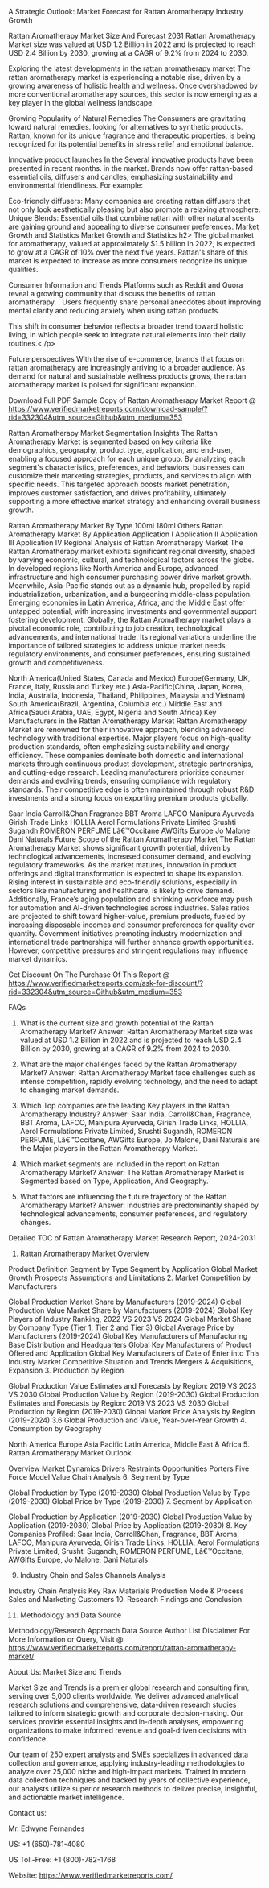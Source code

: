 A Strategic Outlook: Market Forecast for Rattan Aromatherapy Industry Growth


Rattan Aromatherapy Market Size And Forecast 2031
Rattan Aromatherapy Market size was valued at USD 1.2 Billion in 2022 and is projected to reach USD 2.4 Billion by 2030, growing at a CAGR of 9.2% from 2024 to 2030.

Exploring the latest developments in the rattan aromatherapy market
The rattan aromatherapy market is experiencing a notable rise, driven by a growing awareness of holistic health and wellness. Once overshadowed by more conventional aromatherapy sources, this sector is now emerging as a key player in the global wellness landscape.

Growing Popularity of Natural Remedies
The Consumers are gravitating toward natural remedies. looking for alternatives to synthetic products. Rattan, known for its unique fragrance and therapeutic properties, is being recognized for its potential benefits in stress relief and emotional balance.

Innovative product launches
In the Several innovative products have been presented in recent months. in the market. Brands now offer rattan-based essential oils, diffusers and candles, emphasizing sustainability and environmental friendliness. For example:

Eco-friendly diffusers: Many companies are creating rattan diffusers that not only look aesthetically pleasing but also promote a relaxing atmosphere.
Unique Blends: Essential oils that combine rattan with other natural scents are gaining ground and appealing to diverse consumer preferences.
Market Growth and Statistics
Market Growth and Statistics h2>
The global market for aromatherapy, valued at approximately $1.5 billion in 2022, is expected to grow at a CAGR of 10% over the next five years. Rattan's share of this market is expected to increase as more consumers recognize its unique qualities.

Consumer Information and Trends
Platforms such as Reddit and Quora reveal a growing community that discuss the benefits of rattan aromatherapy. . Users frequently share personal anecdotes about improving mental clarity and reducing anxiety when using rattan products.

This shift in consumer behavior reflects a broader trend toward holistic living, in which people seek to integrate natural elements into their daily routines.< /p>

Future perspectives
With the rise of e-commerce, brands that focus on rattan aromatherapy are increasingly arriving to a broader audience. As demand for natural and sustainable wellness products grows, the rattan aromatherapy market is poised for significant expansion.

Download Full PDF Sample Copy of Rattan Aromatherapy Market Report @ https://www.verifiedmarketreports.com/download-sample/?rid=332304&utm_source=Github&utm_medium=353

Rattan Aromatherapy Market Segmentation Insights
The Rattan Aromatherapy Market is segmented based on key criteria like demographics, geography, product type, application, and end-user, enabling a focused approach for each unique group. By analyzing each segment's characteristics, preferences, and behaviors, businesses can customize their marketing strategies, products, and services to align with specific needs. This targeted approach boosts market penetration, improves customer satisfaction, and drives profitability, ultimately supporting a more effective market strategy and enhancing overall business growth.

Rattan Aromatherapy Market By Type
100ml
180ml
Others
Rattan Aromatherapy Market By Application
Application I
Application II
Application III
Application IV
Regional Analysis of Rattan Aromatherapy Market
The Rattan Aromatherapy market exhibits significant regional diversity, shaped by varying economic, cultural, and technological factors across the globe. In developed regions like North America and Europe, advanced infrastructure and high consumer purchasing power drive market growth. Meanwhile, Asia-Pacific stands out as a dynamic hub, propelled by rapid industrialization, urbanization, and a burgeoning middle-class population. Emerging economies in Latin America, Africa, and the Middle East offer untapped potential, with increasing investments and governmental support fostering development. Globally, the Rattan Aromatherapy market plays a pivotal economic role, contributing to job creation, technological advancements, and international trade. Its regional variations underline the importance of tailored strategies to address unique market needs, regulatory environments, and consumer preferences, ensuring sustained growth and competitiveness.

North America(United States, Canada and Mexico)
Europe(Germany, UK, France, Italy, Russia and Turkey etc.)
Asia-Pacific(China, Japan, Korea, India, Australia, Indonesia, Thailand, Philippines, Malaysia and Vietnam)
South America(Brazil, Argentina, Columbia etc.)
Middle East and Africa(Saudi Arabia, UAE, Egypt, Nigeria and South Africa)
Key Manufacturers in the Rattan Aromatherapy Market
Rattan Aromatherapy Market are renowned for their innovative approach, blending advanced technology with traditional expertise. Major players focus on high-quality production standards, often emphasizing sustainability and energy efficiency. These companies dominate both domestic and international markets through continuous product development, strategic partnerships, and cutting-edge research. Leading manufacturers prioritize consumer demands and evolving trends, ensuring compliance with regulatory standards. Their competitive edge is often maintained through robust R&D investments and a strong focus on exporting premium products globally.

Saar India
Carroll&Chan
Fragrance
BBT Aroma
LAFCO
Manipura Ayurveda
Girish Trade Links
HOLLIA
Aerol Formulations Private Limited
Srushti Sugandh
ROMERON PERFUME
Lâ€™Occitane
AWGifts Europe
Jo Malone
Dani Naturals
Future Scope of the Rattan Aromatherapy Market
The Rattan Aromatherapy Market shows significant growth potential, driven by technological advancements, increased consumer demand, and evolving regulatory frameworks. As the market matures, innovation in product offerings and digital transformation is expected to shape its expansion. Rising interest in sustainable and eco-friendly solutions, especially in sectors like manufacturing and healthcare, is likely to drive demand. Additionally, France’s aging population and shrinking workforce may push for automation and AI-driven technologies across industries. Sales ratios are projected to shift toward higher-value, premium products, fueled by increasing disposable incomes and consumer preferences for quality over quantity. Government initiatives promoting industry modernization and international trade partnerships will further enhance growth opportunities. However, competitive pressures and stringent regulations may influence market dynamics.

Get Discount On The Purchase Of This Report @ https://www.verifiedmarketreports.com/ask-for-discount/?rid=332304&utm_source=Github&utm_medium=353

FAQs
1. What is the current size and growth potential of the Rattan Aromatherapy Market?
Answer: Rattan Aromatherapy Market size was valued at USD 1.2 Billion in 2022 and is projected to reach USD 2.4 Billion by 2030, growing at a CAGR of 9.2% from 2024 to 2030.

2. What are the major challenges faced by the Rattan Aromatherapy Market?
Answer: Rattan Aromatherapy Market face challenges such as intense competition, rapidly evolving technology, and the need to adapt to changing market demands.

3. Which Top companies are the leading Key players in the Rattan Aromatherapy Industry?
Answer: Saar India, Carroll&Chan, Fragrance, BBT Aroma, LAFCO, Manipura Ayurveda, Girish Trade Links, HOLLIA, Aerol Formulations Private Limited, Srushti Sugandh, ROMERON PERFUME, Lâ€™Occitane, AWGifts Europe, Jo Malone, Dani Naturals are the Major players in the Rattan Aromatherapy Market.

4. Which market segments are included in the report on Rattan Aromatherapy Market?
Answer: The Rattan Aromatherapy Market is Segmented based on Type, Application, And Geography.

5. What factors are influencing the future trajectory of the Rattan Aromatherapy Market?
Answer: Industries are predominantly shaped by technological advancements, consumer preferences, and regulatory changes.

Detailed TOC of Rattan Aromatherapy Market Research Report, 2024-2031
1. Rattan Aromatherapy Market Overview

Product Definition
Segment by Type
Segment by Application
Global Market Growth Prospects
Assumptions and Limitations
2. Market Competition by Manufacturers

Global Production Market Share by Manufacturers (2019-2024)
Global Production Value Market Share by Manufacturers (2019-2024)
Global Key Players of Industry Ranking, 2022 VS 2023 VS 2024
Global Market Share by Company Type (Tier 1, Tier 2 and Tier 3)
Global Average Price by Manufacturers (2019-2024)
Global Key Manufacturers of Manufacturing Base Distribution and Headquarters
Global Key Manufacturers of Product Offered and Application
Global Key Manufacturers of Date of Enter into This Industry
Market Competitive Situation and Trends
Mergers & Acquisitions, Expansion
3. Production by Region

Global Production Value Estimates and Forecasts by Region: 2019 VS 2023 VS 2030
Global Production Value by Region (2019-2030)
Global Production Estimates and Forecasts by Region: 2019 VS 2023 VS 2030
Global Production by Region (2019-2030)
Global Market Price Analysis by Region (2019-2024) 3.6 Global Production and Value, Year-over-Year Growth
4. Consumption by Geography

North America
Europe
Asia Pacific
Latin America, Middle East & Africa
5. Rattan Aromatherapy Market Outlook

Overview
Market Dynamics
Drivers
Restraints
Opportunities
Porters Five Force Model
Value Chain Analysis 
6. Segment by Type

Global Production by Type (2019-2030)
Global Production Value by Type (2019-2030)
Global Price by Type (2019-2030)
7. Segment by Application

Global Production by Application (2019-2030)
Global Production Value by Application (2019-2030)
Global Price by Application (2019-2030)
8. Key Companies Profiled: Saar India, Carroll&Chan, Fragrance, BBT Aroma, LAFCO, Manipura Ayurveda, Girish Trade Links, HOLLIA, Aerol Formulations Private Limited, Srushti Sugandh, ROMERON PERFUME, Lâ€™Occitane, AWGifts Europe, Jo Malone, Dani Naturals

9. Industry Chain and Sales Channels Analysis

Industry Chain Analysis
Key Raw Materials
Production Mode & Process
Sales and Marketing
Customers
10. Research Findings and Conclusion

11. Methodology and Data Source

Methodology/Research Approach
Data Source
Author List
Disclaimer
For More Information or Query, Visit @ https://www.verifiedmarketreports.com/report/rattan-aromatherapy-market/

About Us: Market Size and Trends

Market Size and Trends is a premier global research and consulting firm, serving over 5,000 clients worldwide. We deliver advanced analytical research solutions and comprehensive, data-driven research studies tailored to inform strategic growth and corporate decision-making. Our services provide essential insights and in-depth analyses, empowering organizations to make informed revenue and goal-driven decisions with confidence.

Our team of 250 expert analysts and SMEs specializes in advanced data collection and governance, applying industry-leading methodologies to analyze over 25,000 niche and high-impact markets. Trained in modern data collection techniques and backed by years of collective experience, our analysts utilize superior research methods to deliver precise, insightful, and actionable market intelligence.

Contact us:

Mr. Edwyne Fernandes

US: +1 (650)-781-4080

US Toll-Free: +1 (800)-782-1768

Website: https://www.verifiedmarketreports.com/

